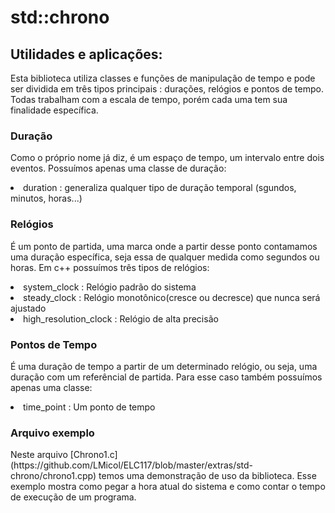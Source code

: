 
<h1> std::chrono </h1>

<h2> Utilidades e aplicações: </h2>

<p>
Esta biblioteca utiliza classes e funções de manipulação de tempo e pode ser dividida em três tipos principais :
 durações, relógios e pontos de tempo.
Todas trabalham com a escala de tempo, porém cada uma tem sua finalidade específica.
</p>

<h3>Duração</h3>
<p>
Como o próprio nome já diz, é um espaço de tempo, um intervalo entre dois eventos.
Possuímos apenas uma classe de duração:
  <li>duration : generaliza qualquer tipo de duração temporal (sgundos, minutos, horas...)</li>
</p>

<h3>Relógios</h3>
<p>
É um ponto de partida, uma marca onde a partir desse ponto contamamos uma duração específica, seja essa de 
qualquer medida como segundos ou horas. Em c++ possuímos três tipos de relógios:
</p>

 <li>system_clock : Relógio padrão do sistema</li>
 <li>steady_clock : Relógio monotônico(cresce ou decresce) que nunca será ajustado</li>
 <li>high_resolution_clock : Relógio de alta precisão</li>
		

<h3>Pontos de Tempo</h3>
<p>
É uma duração de tempo a partir de um determinado relógio, ou seja, uma duração com um referêncial de partida.
Para esse caso também possuímos apenas uma classe:
</p>

 <li>time_point : Um ponto de tempo</li>

<h3>Arquivo exemplo</h3>

<p>
Neste arquivo [Chrono1.c](https://github.com/LMicol/ELC117/blob/master/extras/std-chrono/chrono1.cpp)
temos uma demonstração de uso da biblioteca. Esse exemplo mostra como pegar a hora atual do sistema e como
contar o tempo de execução de um programa.
</p>
